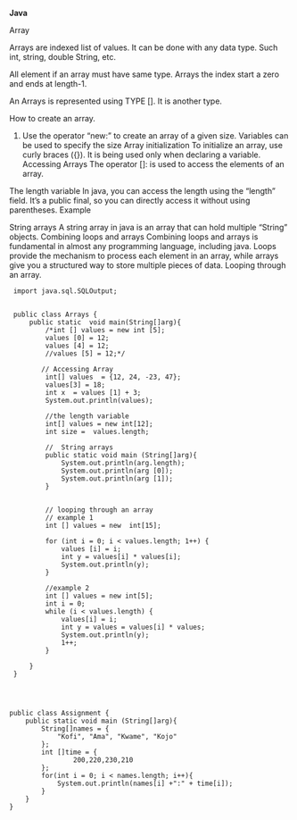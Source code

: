 **Java**



 Array
 
Arrays are indexed list of values.  It can be done with any data type. Such int, string, double String, etc. 


All element if an array must have same type. Arrays the index start a zero and ends at length-1.


An Arrays is represented using TYPE []. It is another type. 


How to create an array.
1.	Use the operator “new:” to create an array of a given size. Variables can be used to specify the size 
Array initialization 
To initialize an array, use curly braces ({}). It is being used only when declaring a variable. 
Accessing Arrays 
The operator []: is used to access the elements of an array. 



The length variable 
In java, you can access the length using the “length” field. It’s a public final, so you can directly access it without using parentheses. 
Example


String arrays 
A string array in java is an array that can hold multiple “String” objects. 
Combining loops and arrays 
Combining loops and arrays is fundamental in almost any programming language, including java. Loops provide the mechanism to process each element in an array, while arrays give you a structured way to store multiple pieces of data.
Looping through an array.



     import java.sql.SQLOutput;
     
  
     public class Arrays {
         public static  void main(String[]arg){
             /*int [] values = new int [5];
             values [0] = 12;
             values [4] = 12;
             //values [5] = 12;*/
     
            // Accessing Array
             int[] values  = {12, 24, -23, 47};
             values[3] = 18;
             int x  = values [1] + 3;
             System.out.println(values);
     
             //the length variable
             int[] values = new int[12];
             int size =  values.length;
     
             //  String arrays
             public static void main (String[]arg){
                 System.out.println(arg.length);
                 System.out.println(arg [0]);
                 System.out.println(arg [1]);
             }
     
     
             // looping through an array
             // example 1
             int [] values = new  int[15];
     
             for (int i = 0; i < values.length; 1++) {
                 values [i] = i;
                 int y = values[i] * values[i];
                 System.out.println(y);
             }
     
             //example 2
             int [] values = new int[5];
             int i = 0;
             while (i < values.length) {
                 values[i] = i;
                 int y = values = values[i] * values;
                 System.out.println(y);
                 1++;
             }
     
         }
     }



  
    public class Assignment {
        public static void main (String[]arg){
            String[]names = {
                "Kofi", "Ama", "Kwame", "Kojo"
            };
            int []time = {
                    200,220,230,210
            };
            for(int i = 0; i < names.length; i++){
                System.out.println(names[i] +":" + time[i]);
            }
        }
    }


